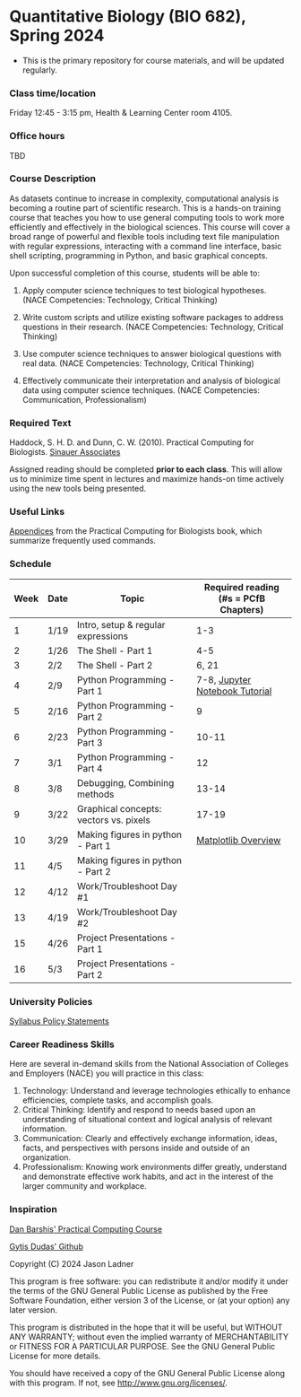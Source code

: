 # Quantitative Biology (BIO 682), Spring 2024
- This is the primary repository for course materials, and will be updated regularly. 

### Class time/location
Friday 12:45 - 3:15 pm, Health & Learning Center room 4105.

### Office hours
TBD
    
### Course Description
As datasets continue to increase in complexity, computational analysis is becoming a routine part of scientific research. This is a hands-on training course that teaches you how to use general computing tools to work more efficiently and effectively in the biological sciences. This course will cover a broad range of powerful and flexible tools including text file manipulation with regular expressions, interacting with a command line interface, basic shell scripting, programming in Python, and basic graphical concepts.

Upon successful completion of this course, students will be able to:
1. Apply computer science techniques to test biological hypotheses. (NACE Competencies: Technology, Critical Thinking)

2. Write custom scripts and utilize existing software packages to address questions in their research. (NACE Competencies: Technology, Critical Thinking)

3. Use computer science techniques to answer biological questions with real data. (NACE Competencies: Technology, Critical Thinking)

4. Effectively communicate their interpretation and analysis of biological data using computer science techniques. (NACE Competencies: Communication, Professionalism)

### Required Text
Haddock, S. H. D. and Dunn, C. W. (2010). Practical Computing for Biologists. [Sinauer Associates](http://practicalcomputing.org)

Assigned reading should be completed **prior to each class**. This will allow us to minimize time spent in lectures and maximize hands-on time actively using the new tools being presented. 

### Useful Links
[Appendices](http://practicalcomputing.org/files/PCfB_Appendices.pdf) from the Practical Computing for Biologists book, which summarize frequently used commands. 


### Schedule

Week | Date | Topic | Required reading (#s = PCfB Chapters)
-----|------|-------|---------------------------------
1 | 1/19 | Intro, setup & regular expressions | 1-3
2 | 1/26 | The Shell - Part 1 | 4-5
3 | 2/2 | The Shell - Part 2 | 6, 21
4 | 2/9 | Python Programming - Part 1 | 7-8, [Jupyter Notebook Tutorial](https://www.datacamp.com/community/tutorials/tutorial-jupyter-notebook)
5 | 2/16 | Python Programming - Part 2 | 9
6 | 2/23 | Python Programming - Part 3 | 10-11
7 | 3/1 | Python Programming - Part 4 | 12
8 | 3/8 | Debugging, Combining methods | 13-14
9 | 3/22 | Graphical concepts: vectors vs. pixels | 17-19
10 | 3/29 | Making figures in python - Part 1 | [Matplotlib Overview](https://towardsdatascience.com/data-science-with-python-intro-to-data-visualization-and-matplotlib-5f799b7c6d82)
11 | 4/5 | Making figures in python - Part 2
12 | 4/12 | Work/Troubleshoot Day #1
13 | 4/19 | Work/Troubleshoot Day #2
15 | 4/26 | Project Presentations - Part 1
16 | 5/3 | Project Presentations - Part 2

### University Policies
[Syllabus Policy Statements](https://nau.edu/university-policy-library/syllabus-requirements/)

### Career Readiness Skills
Here are several in-demand skills from the National Association of Colleges and Employers (NACE) you will practice in this class: 
1.	Technology: Understand and leverage technologies ethically to enhance efficiencies, complete tasks, and accomplish goals.
2.	Critical Thinking: Identify and respond to needs based upon an understanding of situational context and logical analysis of relevant information. 
3.	Communication: Clearly and effectively exchange information, ideas, facts, and perspectives with persons inside and outside of an organization.
4.	Professionalism: Knowing work environments differ greatly, understand and demonstrate effective work habits, and act in the interest of the larger community and workplace.


### Inspiration
[Dan Barshis' Practical Computing Course](https://bitbucket.org/dbarshis/17sp_pcfb)

[Gytis Dudas' Github](https://github.com/evogytis)

Copyright (C) 2024  Jason Ladner

This program is free software: you can redistribute it and/or modify
it under the terms of the GNU General Public License as published by
the Free Software Foundation, either version 3 of the License, or
(at your option) any later version.

This program is distributed in the hope that it will be useful,
but WITHOUT ANY WARRANTY; without even the implied warranty of
MERCHANTABILITY or FITNESS FOR A PARTICULAR PURPOSE.  See the
GNU General Public License for more details.

You should have received a copy of the GNU General Public License
along with this program.  If not, see <http://www.gnu.org/licenses/>.